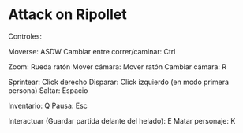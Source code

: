 # Attack on Ripollet

Controles:

Moverse: ASDW
Cambiar entre correr/caminar: Ctrl

Zoom: Rueda ratón
Mover cámara: Mover ratón
Cambiar cámara: R

Sprintear: Click derecho
Disparar: Click izquierdo (en modo primera persona)
Saltar: Espacio

Inventario: Q
Pausa: Esc

Interactuar (Guardar partida delante del helado): E
Matar personaje: K

